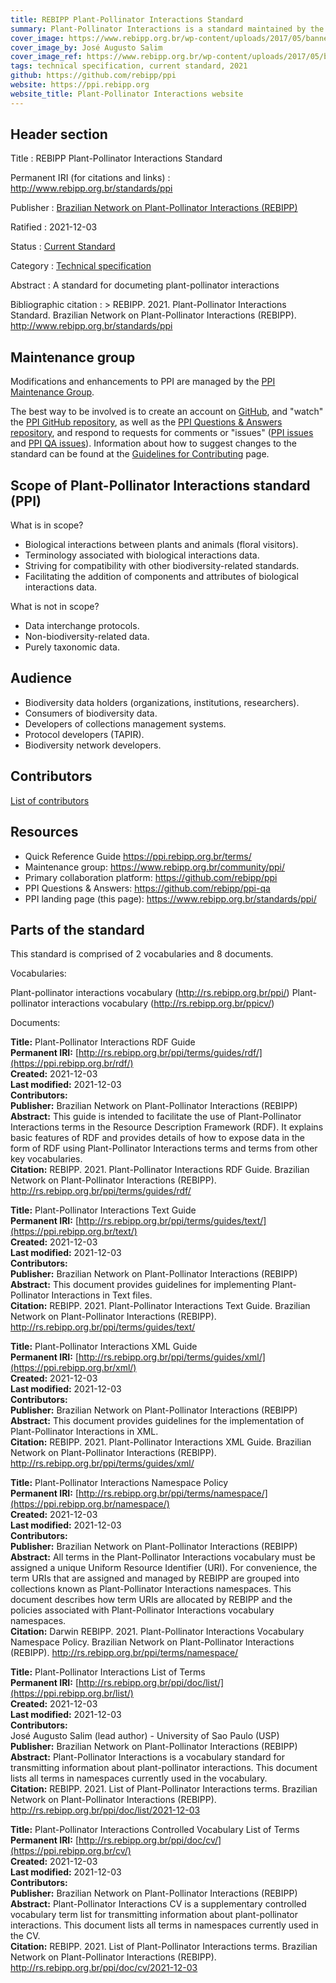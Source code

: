 ```yaml
---
title: REBIPP Plant-Pollinator Interactions Standard
summary: Plant-Pollinator Interactions is a standard maintained by the [REBIPP maintenance group](../../community/ppi). It includes a glossary of terms intended to **facilitate the sharing of information about biological interactions**, especially plant-pollinator interactions, by providing identifiers, labels, and definitions. PPI is based on [Darwin Core](https://www.tdwg.org/dwc).
cover_image: https://www.rebipp.org.br/wp-content/uploads/2017/05/banner_small.jpg
cover_image_by: José Augusto Salim
cover_image_ref: https://www.rebipp.org.br/wp-content/uploads/2017/05/banner_small.jpg
tags: technical specification, current standard, 2021
github: https://github.com/rebipp/ppi
website: https://ppi.rebipp.org
website_title: Plant-Pollinator Interactions website
---
```


## Header section

Title
: REBIPP Plant-Pollinator Interactions Standard

Permanent IRI (for citations and links)
: <http://www.rebipp.org.br/standards/ppi>

Publisher
: [Brazilian Network on Plant-Pollinator Interactions (REBIPP)](https://www.rebipp.org.br/)

Ratified
: 2021-12-03

Status
: [Current Standard](https://www.rebipp.org.br/standards/status-and-categories/)

Category
: [Technical specification](https://www.rebipp.org.br/standards/status-and-categories/#categories%20of%20tdwg%20standards_1)

Abstract
: A standard for documeting plant-pollinator interactions

Bibliographic citation
: > REBIPP. 2021. Plant-Pollinator Interactions Standard. Brazilian Network on Plant-Pollinator Interactions (REBIPP). http://www.rebipp.org.br/standards/ppi

## Maintenance group

Modifications and enhancements to PPI are managed by the [PPI Maintenance Group](../../community/ppi).

The best way to be involved is to create an account on [GitHub](https://github.com), and "watch" the [PPI GitHub repository](https://github.com/rebipp/ppi), as well as the [PPI Questions & Answers repository](https://github.com/rebipp/ppi-qa), and respond to requests for comments or "issues" ([PPI issues](https://github.com/rebipp/ppi/issues) and [PPI QA issues](https://github.com/rebipp/ppi-qa/issues/)). Information about how to suggest changes to the standard can be found at the [Guidelines for Contributing](https://github.com/rebipp/ppi/blob/master/.github/CONTRIBUTING.md) page.

## Scope of Plant-Pollinator Interactions standard (PPI)

What is in scope?

- Biological interactions between plants and animals (floral visitors).
- Terminology associated with biological interactions data.
- Striving for compatibility with other biodiversity-related standards.
- Facilitating the addition of components and attributes of biological interactions data.

What is not in scope?

- Data interchange protocols.
- Non-biodiversity-related data.
- Purely taxonomic data.

## Audience

- Biodiversity data holders (organizations, institutions, researchers).
- Consumers of biodiversity data.
- Developers of collections management systems.
- Protocol developers (TAPIR).
- Biodiversity network developers.

## Contributors

[List of contributors](https://github.com/rebipp/ppi/contributors)

## Resources

- Quick Reference Guide <https://ppi.rebipp.org.br/terms/>
- Maintenance group: <https://www.rebipp.org.br/community/ppi/>
- Primary collaboration platform: <https://github.com/rebipp/ppi>
- PPI Questions & Answers: <https://github.com/rebipp/ppi-qa>
- PPI landing page (this page): <https://www.rebipp.org.br/standards/ppi/>

## Parts of the standard

This standard is comprised of 2 vocabularies and 8 documents. 

Vocabularies:

Plant-pollinator interactions vocabulary (<http://rs.rebipp.org.br/ppi/>)
Plant-pollinator interactions vocabulary (<http://rs.rebipp.org.br/ppicv/>)

Documents:

**Title:** Plant-Pollinator Interactions RDF Guide <br/>
**Permanent IRI:** [http://rs.rebipp.org.br/ppi/terms/guides/rdf/](https://ppi.rebipp.org.br/rdf/) <br/>
**Created:** 2021-12-03 <br/>
**Last modified:** 2021-12-03 <br/>
**Contributors:** <br/>
**Publisher:** Brazilian Network on Plant-Pollinator Interactions (REBIPP) <br/>
**Abstract:** This guide is intended to facilitate the use of Plant-Pollinator Interactions terms in the Resource Description Framework (RDF). It explains basic features of RDF and provides details of how to expose data in the form of RDF using Plant-Pollinator Interactions terms and terms from other key vocabularies. <br/>
**Citation:** REBIPP. 2021. Plant-Pollinator Interactions RDF Guide. Brazilian Network on Plant-Pollinator Interactions (REBIPP). http://rs.rebipp.org.br/ppi/terms/guides/rdf/

**Title:** Plant-Pollinator Interactions Text Guide <br/>
**Permanent IRI:** [http://rs.rebipp.org.br/ppi/terms/guides/text/](https://ppi.rebipp.org.br/text/) <br/>
**Created:** 2021-12-03 <br/>
**Last modified:** 2021-12-03 <br/>
**Contributors:** <br/>
**Publisher:** Brazilian Network on Plant-Pollinator Interactions (REBIPP) <br/>
**Abstract:** This document provides guidelines for implementing Plant-Pollinator Interactions in Text files. <br/>
**Citation:** REBIPP. 2021. Plant-Pollinator Interactions Text Guide. Brazilian Network on Plant-Pollinator Interactions (REBIPP). http://rs.rebipp.org.br/ppi/terms/guides/text/

**Title:** Plant-Pollinator Interactions XML Guide <br/>
**Permanent IRI:** [http://rs.rebipp.org.br/ppi/terms/guides/xml/](https://ppi.rebipp.org.br/xml/) <br/>
**Created:** 2021-12-03 <br/>
**Last modified:** 2021-12-03 <br/>
**Contributors:** <br/>
**Publisher:** Brazilian Network on Plant-Pollinator Interactions (REBIPP) <br/>
**Abstract:** This document provides guidelines for the implementation of Plant-Pollinator Interactions in XML. <br/>
**Citation:** REBIPP. 2021. Plant-Pollinator Interactions XML Guide. Brazilian Network on Plant-Pollinator Interactions (REBIPP). http://rs.rebipp.org.br/ppi/terms/guides/xml/

**Title:** Plant-Pollinator Interactions Namespace Policy <br/>
**Permanent IRI:** [http://rs.rebipp.org.br/ppi/terms/namespace/](https://ppi.rebipp.org.br/namespace/) <br/>
**Created:** 2021-12-03 <br/>
**Last modified:** 2021-12-03 <br/>
**Contributors:** <br/>
**Publisher:** Brazilian Network on Plant-Pollinator Interactions (REBIPP) <br/>
**Abstract:** All terms in the Plant-Pollinator Interactions vocabulary must be assigned a unique Uniform Resource Identifier (URI). For convenience, the term URIs that are assigned and managed by REBIPP are grouped into collections known as Plant-Pollinator Interactions namespaces. This document describes how term URIs are allocated by REBIPP and the policies associated with Plant-Pollinator Interactions vocabulary namespaces.  <br/>
**Citation:** Darwin REBIPP. 2021.  Plant-Pollinator Interactions Vocabulary Namespace Policy. Brazilian Network on Plant-Pollinator Interactions (REBIPP). http://rs.rebipp.org.br/ppi/terms/namespace/

**Title:** Plant-Pollinator Interactions List of Terms <br/>
**Permanent IRI:** [http://rs.rebipp.org.br/ppi/doc/list/](https://ppi.rebipp.org.br/list/) <br/>
**Created:** 2021-12-03 <br/>
**Last modified:** 2021-12-03 <br/>
**Contributors:** <br/>
José Augusto Salim (lead author) - University of Sao Paulo (USP) <br/>
**Publisher:** Brazilian Network on Plant-Pollinator Interactions (REBIPP) <br/>
**Abstract:** Plant-Pollinator Interactions is a vocabulary standard for transmitting information about plant-pollinator interactions. This document lists all terms in namespaces currently used in the vocabulary. <br/>
**Citation:** REBIPP. 2021. List of Plant-Pollinator Interactions terms. Brazilian Network on Plant-Pollinator Interactions (REBIPP). http://rs.rebipp.org.br/ppi/doc/list/2021-12-03

**Title:** Plant-Pollinator Interactions Controlled Vocabulary List of Terms <br/>
**Permanent IRI:** [http://rs.rebipp.org.br/ppi/doc/cv/](https://ppi.rebipp.org.br/cv/) <br/>
**Created:** 2021-12-03 <br/>
**Last modified:** 2021-12-03 <br/>
**Contributors:** <br/>
**Publisher:** Brazilian Network on Plant-Pollinator Interactions (REBIPP) <br/>
**Abstract:** Plant-Pollinator Interactions CV is a supplementary controlled vocabulary term list for transmitting information about plant-pollinator interactions. This document lists all terms in namespaces currently used in the CV. <br/>
**Citation:** REBIPP. 2021. List of Plant-Pollinator Interactions terms. Brazilian Network on Plant-Pollinator Interactions (REBIPP). http://rs.rebipp.org.br/ppi/doc/cv/2021-12-03

